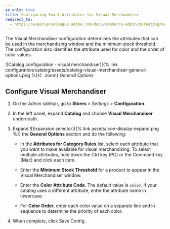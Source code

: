 ```yaml
---
ee_only: true
title: Configuring Smart Attributes for Visual Merchandiser
redirect_to:
  - https://experienceleague.adobe.com/docs/commerce-admin/marketing/merchandising/visual-merch/smart-attributes-configure.html
---
```


The Visual Merchandiser configuration determines the attributes that can be used in the merchandising window and the minimum stock threshold. The configuration also identifies the attribute used for color and the order of color values.

![Catalog configuration - visual merchandiser]({% link configuration/catalog/assets/catalog-visual-merchandiser-general-options.png %}){: .zoom}
_General Options_

## Configure Visual Merchandiser

1. On the _Admin_ sidebar, go to **Stores** > _Settings_ > **Configuration**.

1. In the left panel, expand **Catalog** and choose **Visual Merchandiser** underneath.

1. Expand ![Expansion selector]({% link assets/icon-display-expand.png %}) the **General Options** section and do the following:

    - In the **Attributes for Category Rules** list, select each attribute that you want to make available for visual merchandising. To select multiple attributes, hold down the Ctrl key (PC) or the Command key (Mac) and click each item.

    - Enter the **Minimum Stock Threshold** for a product to appear in the Visual Merchandiser window.

    - Enter the **Color Attribute Code**. The default value is `color`. If your catalog uses a different attribute, enter the attribute name in lowercase.

    - For **Color Order**, enter each color value on a separate line and in sequence to determine the priority of each color.

1. When complete, click <span class="btn">Save Config</span>.
